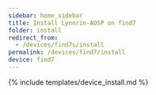 ```yaml
---
sidebar: home_sidebar
title: Install Lynnrin-AOSP on find7
folder: install
redirect_from:
  - /devices/find7s/install
permalink: /devices/find7/install
device: find7
---
```

{% include templates/device_install.md %}
